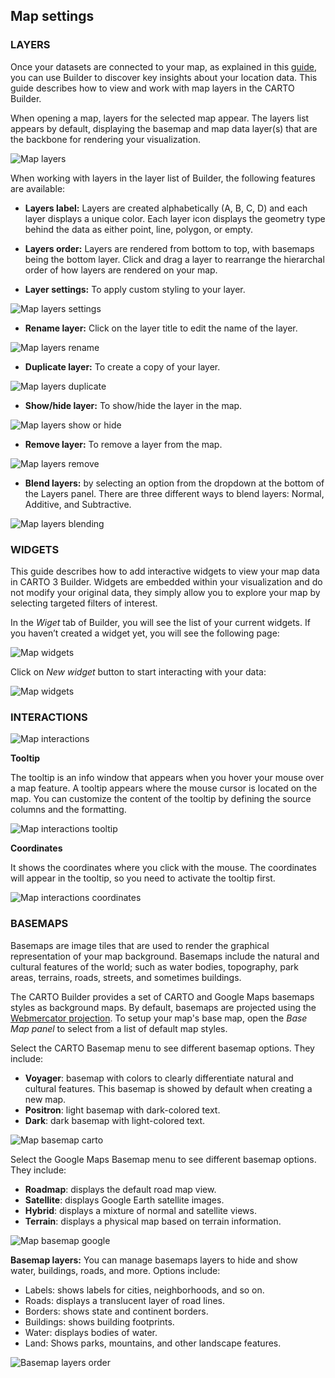 ## Map settings

### LAYERS

Once your datasets are connected to your map, as explained in this [guide](../../maps/add-source), you can use Builder to discover key insights about your location data. This guide describes how to view and work with map layers in the CARTO Builder.

When opening a map, layers for the selected map appear. The layers list appears by default, displaying the basemap and map data layer(s) that are the backbone for rendering your visualization.

![Map layers](/img/cloud-native-workspace/maps/map_paris.png)

When working with layers in the layer list of Builder, the following features are available:

- **Layers label:** Layers are created alphabetically (A, B, C, D) and each layer displays a unique color. Each layer icon displays the geometry type behind the data as either point, line, polygon, or empty.

- **Layers order:** Layers are rendered from bottom to top, with basemaps being the bottom layer. Click and drag a layer to rearrange the hierarchal order of how layers are rendered on your map.

- **Layer settings:** To apply custom styling to your layer.

![Map layers settings](/img/cloud-native-workspace/maps/map_layer_settingsss.png)

- **Rename layer:** Click on the layer title to edit the name of the layer.

![Map layers rename](/img/cloud-native-workspace/maps/map_layer_rename.png)

- **Duplicate layer:** To create a copy of your layer.

![Map layers duplicate](/img/cloud-native-workspace/maps/map_layer_duplicate.png)

- **Show/hide layer:** To show/hide the layer in the map.

![Map layers show or hide](/img/cloud-native-workspace/maps/map_layer_hide.png)

- **Remove layer:** To remove a layer from the map.

![Map layers remove](/img/cloud-native-workspace/maps/map_layer_remove.png)

-  **Blend layers:** by selecting an option from the dropdown at the bottom of the Layers panel. There are three different ways to blend layers: Normal, Additive, and Subtractive.

![Map layers blending](/img/cloud-native-workspace/maps/map_layer_blendingg.png)

### WIDGETS

This guide describes how to add interactive widgets to view your map data in CARTO 3 Builder. Widgets are embedded within your visualization and do not modify your original data, they simply allow you to explore your map by selecting targeted filters of interest.

In the *Wiget* tab of Builder, you will see the list of your current widgets. If you haven’t created a widget yet, you will see the following page:

![Map widgets](/img/cloud-native-workspace/maps/maps_new_widgets.png)

Click on *New widget* button to start interacting with your data:

![Map widgets](/img/cloud-native-workspace/maps/maps_widget.png)

### INTERACTIONS

![Map interactions](/img/cloud-native-workspace/maps/map_interactions.png)

**Tooltip**

The tooltip is an info window that appears when you hover your mouse over a map feature. A tooltip appears where the mouse cursor is located on the map. You can customize the content of the tooltip by defining the source columns and the formatting.

![Map interactions tooltip](/img/cloud-native-workspace/maps/interactions_tooltip.png)

**Coordinates**

It shows the coordinates where you click with the mouse. The coordinates will appear in the tooltip, so you need to activate the tooltip first.

![Map interactions coordinates](/img/cloud-native-workspace/maps/interactions_coordinates.png)

### BASEMAPS

Basemaps are image tiles that are used to render the graphical representation of your map background. Basemaps include the natural and cultural features of the world; such as water bodies, topography, park areas, terrains, roads, streets, and sometimes buildings.

The CARTO Builder provides a set of CARTO and Google Maps basemaps styles as background maps. By default, basemaps are projected using the <a href="https://en.wikipedia.org/wiki/Web_Mercator_projection" target="_blank">Webmercator projection</a>. To setup your map's base map, open the *Base Map panel* to select from a list of default map styles.

Select the CARTO Basemap menu to see different basemap options. They include:
- **Voyager**: basemap with colors to clearly differentiate natural and cultural features. This basemap is showed by default when creating a new map.
- **Positron**: light basemap with dark-colored text.
- **Dark**: dark basemap with light-colored text.

![Map basemap carto](/img/cloud-native-workspace/maps/map_basemap_cartoo.png)

Select the Google Maps Basemap menu to see different basemap options. They include:

- **Roadmap**: displays the default road map view.
- **Satellite**: displays Google Earth satellite images.
- **Hybrid**: displays a mixture of normal and satellite views.
- **Terrain**: displays a physical map based on terrain information.

![Map basemap google](/img/cloud-native-workspace/maps/map_basemap_google.png)

**Basemap layers:** You can manage basemaps layers to hide and show water, buildings, roads, and more. Options include: 

- Labels: shows labels for cities, neighborhoods, and so on.
- Roads: displays a translucent layer of road lines.
- Borders: shows state and continent borders.
- Buildings: shows building footprints.
- Water: displays bodies of water.
- Land: Shows parks, mountains, and other landscape features.

![Basemap layers order](/img/cloud-native-workspace/maps/map_basemap_layer_showss.png)